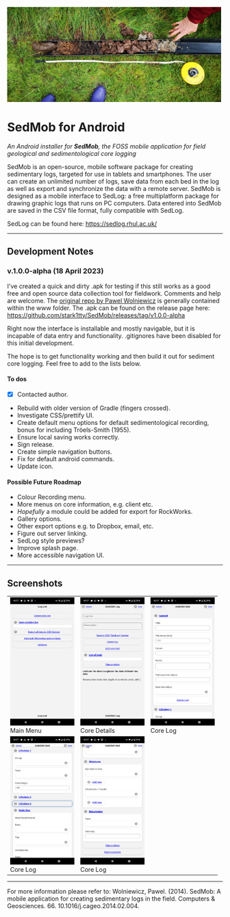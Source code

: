 <img src="https://github.com/stark1tty/SedMob/raw/master/developer/Banner/core.jpg" alt="Banner" width="500"/>

SedMob for Android
======
*An Android installer for **SedMob**, the FOSS mobile application for field geological and sedimentological core logging*

SedMob is an open-source, mobile software package for creating sedimentary logs, targeted for use in tablets and smartphones. The user can create an unlimited number of logs, save data from each bed in the log as well as export and synchronize the data with a remote server. SedMob is designed as a mobile interface to SedLog: a free multiplatform package for drawing graphic logs that runs on PC computers. Data entered into SedMob are saved in the CSV file format, fully compatible with SedLog.

SedLog can be found here: https://sedlog.rhul.ac.uk/

---

## Development Notes

### v.1.0.0-alpha (18 April 2023) 

I've created a quick and dirty .apk for testing if this still works as a good free and open source data collection tool for fieldwork. Comments and help are welcome. The [original repo by Pawel Wolniewicz](https://github.com/pwlw/SedMob) is generally contained within the www folder. The .apk can be found on the release page here: https://github.com/stark1tty/SedMob/releases/tag/v1.0.0-alpha

Right now the interface is installable and mostly navigable, but it is incapable of data entry and functionality. .gitignores have been disabled for this initial development.

The hope is to get functionality working and then build it out for sediment core logging. Feel free to add to the lists below.

#### To dos
- [x] Contacted author.
- Rebuild with older version of Gradle (fingers crossed).
- Investigate CSS/prettify UI.
- Create default menu options for default sedimentological recording, bonus for including Tröels-Smith (1955).
- Ensure local saving works correctly.
- Sign release.
- Create simple navigation buttons.
- Fix for default android commands.
- Update icon.

#### Possible Future Roadmap
- Colour Recording menu.
- More menus on core information, e.g. client etc.
- *Hopefully* a module could be added for export for RockWorks.
- Gallery options.
- Other export options e.g. to Dropbox, email, etc.
- Figure out server linking.
- SedLog style previews?
- Improve splash page.
- More accessible navigation UI.

---

## Screenshots

<center>
<table>
  <tr>
    <td><a href="https://github.com/stark1tty/SedMob/raw/master/developer/Screenshots/2023-03/Screenshot_20230419-105712.png"><img src="https://github.com/stark1tty/SedMob/raw/master/developer/Screenshots/2023-03/Screenshot_20230419-105712.png" alt="Screenshot 1" width="150" height="300"></a><br> Main Menu</td>
    <td><a href="https://github.com/stark1tty/SedMob/raw/master/developer/Screenshots/2023-03/Screenshot_20230419-105720.png"><img src="https://github.com/stark1tty/SedMob/raw/master/developer/Screenshots/2023-03/Screenshot_20230419-105720.png" alt="Screenshot 2" width="150" height="300"></a><br> Core Details</td>
    <td><a href="https://github.com/stark1tty/SedMob/raw/master/developer/Screenshots/2023-03/Screenshot_20230419-105729.png"><img src="https://github.com/stark1tty/SedMob/raw/master/developer/Screenshots/2023-03/Screenshot_20230419-105729.png" alt="Screenshot 3" width="150" height="300"></a><br>Core Log</td>
  </tr>
  <tr>
    <td><a href="https://github.com/stark1tty/SedMob/raw/master/developer/Screenshots/2023-03/Screenshot_20230419-105737.png"><img src="https://github.com/stark1tty/SedMob/raw/master/developer/Screenshots/2023-03/Screenshot_20230419-105737.png" alt="Screenshot 4" width="150" height="300"></a><br>Core Log</td>
    <td><a href="https://github.com/stark1tty/SedMob/raw/master/developer/Screenshots/2023-03/Screenshot_20230419-105741.png"><img src="https://github.com/stark1tty/SedMob/raw/master/developer/Screenshots/2023-03/Screenshot_20230419-105741.png" alt="Screenshot 5" width="150" height="300"></a><br>Core Log</td>
    <td></td>
  </tr>
</table>
</center>

---

For more information please refer to: 
Wolniewicz, Pawel. (2014). SedMob: A mobile application for creating sedimentary logs in the field. Computers & Geosciences. 66. 10.1016/j.cageo.2014.02.004. 
